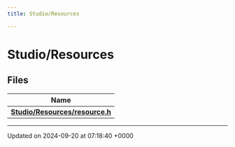```yaml
---
title: Studio/Resources

---
```


# Studio/Resources



## Files

| Name           |
| -------------- |
| **[Studio/Resources/resource.h](../Files/resource_8h.md#file-resource.h)**  |






-------------------------------

Updated on 2024-09-20 at 07:18:40 +0000

